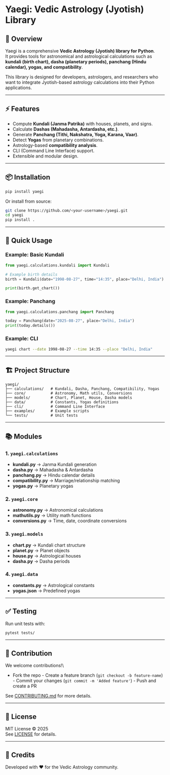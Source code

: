 # Yaegi: Vedic Astrology (Jyotish) Library

## 📖 Overview

Yaegi is a comprehensive **Vedic Astrology (Jyotish) library for
Python**.\
It provides tools for astronomical and astrological calculations such as
**kundali (birth chart), dasha (planetary periods), panchang (Hindu
calendar), yogas, and compatibility**.

This library is designed for developers, astrologers, and researchers
who want to integrate Jyotish-based astrology calculations into their
Python applications.

------------------------------------------------------------------------

## ⚡ Features

-   Compute **Kundali (Janma Patrika)** with houses, planets, and signs.
-   Calculate **Dashas (Mahadasha, Antardasha, etc.)**.
-   Generate **Panchang (Tithi, Nakshatra, Yoga, Karana, Vaar)**.
-   Detect **Yogas** from planetary combinations.
-   Astrology-based **compatibility analysis**.
-   CLI (Command Line Interface) support.
-   Extensible and modular design.

------------------------------------------------------------------------

## 📦 Installation

``` bash
pip install yaegi
```

Or install from source:

``` bash
git clone https://github.com/<your-username>/yaegi.git
cd yaegi
pip install .
```

------------------------------------------------------------------------

## 🚀 Quick Usage

### Example: Basic Kundali

``` python
from yaegi.calculations.kundali import Kundali

# Example birth details
birth = Kundali(date="1998-08-27", time="14:35", place="Delhi, India")

print(birth.get_chart())
```

### Example: Panchang

``` python
from yaegi.calculations.panchang import Panchang

today = Panchang(date="2025-08-27", place="Delhi, India")
print(today.details())
```

### Example: CLI

``` bash
yaegi chart --date 1998-08-27 --time 14:35 --place "Delhi, India"
```

------------------------------------------------------------------------

## 🏗️ Project Structure

    yaegi/
    ├── calculations/   # Kundali, Dasha, Panchang, Compatibility, Yogas
    ├── core/           # Astronomy, Math utils, Conversions
    ├── models/         # Chart, Planet, House, Dasha models
    ├── data/           # Constants, Yogas definitions
    ├── cli/            # Command Line Interface
    ├── examples/       # Example scripts
    └── tests/          # Unit tests

------------------------------------------------------------------------

## 📚 Modules

### 1. `yaegi.calculations`

-   **kundali.py** → Janma Kundali generation
-   **dasha.py** → Mahadasha & Antardasha
-   **panchang.py** → Hindu calendar details
-   **compatibility.py** → Marriage/relationship matching
-   **yogas.py** → Planetary yogas

### 2. `yaegi.core`

-   **astronomy.py** → Astronomical calculations
-   **mathutils.py** → Utility math functions
-   **conversions.py** → Time, date, coordinate conversions

### 3. `yaegi.models`

-   **chart.py** → Kundali chart structure
-   **planet.py** → Planet objects
-   **house.py** → Astrological houses
-   **dasha.py** → Dasha periods

### 4. `yaegi.data`

-   **constants.py** → Astrological constants
-   **yogas.json** → Predefined yogas

------------------------------------------------------------------------

## ✅ Testing

Run unit tests with:

``` bash
pytest tests/
```

------------------------------------------------------------------------

## 🤝 Contribution

We welcome contributions!\
- Fork the repo - Create a feature branch
(`git checkout -b feature-name`) - Commit your changes
(`git commit -m 'Added feature'`) - Push and create a PR

See [CONTRIBUTING.md](.github/CONTRIBUTING.md) for more details.

------------------------------------------------------------------------

## 📜 License

MIT License © 2025\
See [LICENSE](LICENSE) for details.

------------------------------------------------------------------------

## 🌟 Credits

Developed with ❤️ for the Vedic Astrology community.
